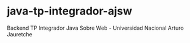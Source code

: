 # java-tp-integrador-ajsw
Backend TP Integrador Java Sobre Web - Universidad Nacional Arturo Jauretche

